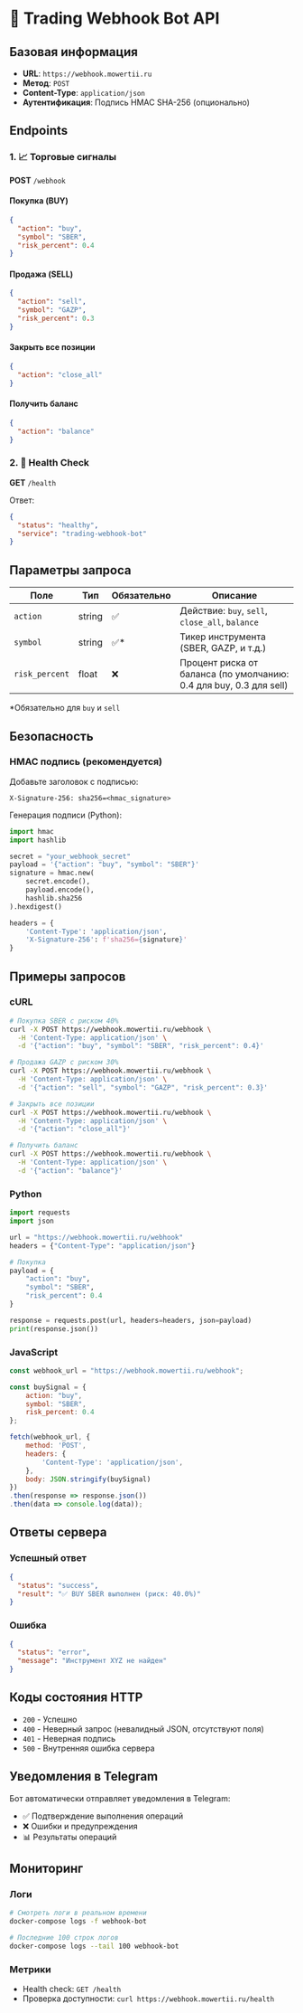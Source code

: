 # 📡 Trading Webhook Bot API

## Базовая информация

- **URL**: `https://webhook.mowertii.ru`
- **Метод**: `POST`
- **Content-Type**: `application/json`
- **Аутентификация**: Подпись HMAC SHA-256 (опционально)

## Endpoints

### 1. 📈 Торговые сигналы
**POST** `/webhook`

#### Покупка (BUY)
```json
{
  "action": "buy",
  "symbol": "SBER",
  "risk_percent": 0.4
}
```

#### Продажа (SELL)
```json
{
  "action": "sell", 
  "symbol": "GAZP",
  "risk_percent": 0.3
}
```

#### Закрыть все позиции
```json
{
  "action": "close_all"
}
```

#### Получить баланс
```json
{
  "action": "balance"
}
```

### 2. 🏥 Health Check
**GET** `/health`

Ответ:
```json
{
  "status": "healthy",
  "service": "trading-webhook-bot"
}
```

## Параметры запроса

| Поле | Тип | Обязательно | Описание |
|------|-----|-------------|----------|
| `action` | string | ✅ | Действие: `buy`, `sell`, `close_all`, `balance` |
| `symbol` | string | ✅* | Тикер инструмента (SBER, GAZP, и т.д.) |
| `risk_percent` | float | ❌ | Процент риска от баланса (по умолчанию: 0.4 для buy, 0.3 для sell) |

*Обязательно для `buy` и `sell`

## Безопасность

### HMAC подпись (рекомендуется)

Добавьте заголовок с подписью:
```
X-Signature-256: sha256=<hmac_signature>
```

Генерация подписи (Python):
```python
import hmac
import hashlib

secret = "your_webhook_secret"
payload = '{"action": "buy", "symbol": "SBER"}'
signature = hmac.new(
    secret.encode(),
    payload.encode(),
    hashlib.sha256
).hexdigest()

headers = {
    'Content-Type': 'application/json',
    'X-Signature-256': f'sha256={signature}'
}
```

## Примеры запросов

### cURL
```bash
# Покупка SBER с риском 40%
curl -X POST https://webhook.mowertii.ru/webhook \
  -H 'Content-Type: application/json' \
  -d '{"action": "buy", "symbol": "SBER", "risk_percent": 0.4}'

# Продажа GAZP с риском 30%  
curl -X POST https://webhook.mowertii.ru/webhook \
  -H 'Content-Type: application/json' \
  -d '{"action": "sell", "symbol": "GAZP", "risk_percent": 0.3}'

# Закрыть все позиции
curl -X POST https://webhook.mowertii.ru/webhook \
  -H 'Content-Type: application/json' \
  -d '{"action": "close_all"}'

# Получить баланс
curl -X POST https://webhook.mowertii.ru/webhook \
  -H 'Content-Type: application/json' \
  -d '{"action": "balance"}'
```

### Python
```python
import requests
import json

url = "https://webhook.mowertii.ru/webhook"
headers = {"Content-Type": "application/json"}

# Покупка
payload = {
    "action": "buy",
    "symbol": "SBER", 
    "risk_percent": 0.4
}

response = requests.post(url, headers=headers, json=payload)
print(response.json())
```

### JavaScript
```javascript
const webhook_url = "https://webhook.mowertii.ru/webhook";

const buySignal = {
    action: "buy",
    symbol: "SBER",
    risk_percent: 0.4
};

fetch(webhook_url, {
    method: 'POST',
    headers: {
        'Content-Type': 'application/json',
    },
    body: JSON.stringify(buySignal)
})
.then(response => response.json())
.then(data => console.log(data));
```

## Ответы сервера

### Успешный ответ
```json
{
  "status": "success",
  "result": "✅ BUY SBER выполнен (риск: 40.0%)"
}
```

### Ошибка
```json
{
  "status": "error", 
  "message": "Инструмент XYZ не найден"
}
```

## Коды состояния HTTP

- `200` - Успешно
- `400` - Неверный запрос (невалидный JSON, отсутствуют поля)
- `401` - Неверная подпись
- `500` - Внутренняя ошибка сервера

## Уведомления в Telegram

Бот автоматически отправляет уведомления в Telegram:
- ✅ Подтверждение выполнения операций
- ❌ Ошибки и предупреждения  
- 📊 Результаты операций

## Мониторинг

### Логи
```bash
# Смотреть логи в реальном времени
docker-compose logs -f webhook-bot

# Последние 100 строк логов
docker-compose logs --tail 100 webhook-bot
```

### Метрики
- Health check: `GET /health`
- Проверка доступности: `curl https://webhook.mowertii.ru/health`